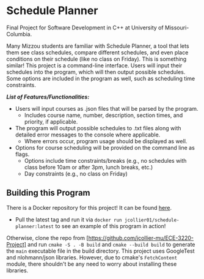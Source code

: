 # Schedule Planner
Final Project for Software Development in C++ at University of Missouri-Columbia.

Many Mizzou students are familiar with Schedule Planner, a tool that lets them see class schedules, compare different schedules, and even place conditions on their schedule (like no class on Friday). This is something similar! This project is a command-line interface. Users will input their schedules into the program, which will then output possible schedules.  Some options are included in the program as well, such as scheduling time constraints. 

***List of Features/Functionalities:***
- Users will input courses as .json files that will be parsed by the program. 
  - Includes course name, number, description, section times, and priority, if applicable.
- The program will output possible schedules to .txt files along with detailed error messages to the console where applicable.
  - Where errors occur, program usage should be displayed as well.
- Options for course scheduling will be provided on the command line as flags.
  - Options include time constraints/breaks (e.g., no schedules with class before 10am or after 3pm, lunch breaks, etc.)
  - Day constraints (e.g., no class on Friday)


## Building this Program

There is a Docker repository for this project! It can be found [here](https://hub.docker.com/repository/docker/jcollier01/schedule-planner/general).

- Pull the latest tag and run it via ```docker run jcollier01/schedule-planner:latest``` to see an example of this program in action!

Otherwise, clone the repo from [https://github.com/jcollier-mu/ECE-3220-Project] and run ```cmake -S . -B build``` and ```cmake --build build```  to generate the ```main``` executable file in the build directory.
This project uses GoogleTest and nlohmann/json libraries. However, due to cmake's ```FetchContent``` module, there shouldn't be any need to worry about installing these libraries.